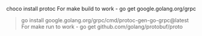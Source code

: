 choco install protoc
For make build to work - go get google.golang.org/grpc
>go install google.golang.org/grpc/cmd/protoc-gen-go-grpc@latest
For make run to work - go get github.com/golang/protobuf/proto
